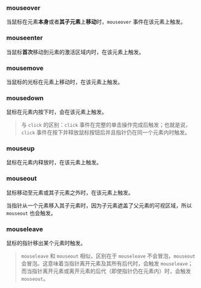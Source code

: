 ### mouseover

当鼠标在元素**本身**或者**其子元素**上**移动**时，`mouseover` 事件在该元素上触发。

### mouseenter

当鼠标**首次**移动到元素的激活区域内时，在该元素上触发。

### mousemove

当鼠标的光标在元素上移动时，在该元素上触发。

### mousedown

鼠标在元素内按下时，会在该元素上触发。

> 与 `click` 的区别：`click` 事件在完整的单击操作完成后触发；也就是说，`click` 事件在按下并释放鼠标按钮后并且指针仍在同一个元素内时触发。

### mouseup

鼠标在元素内释放时，在该元素上触发。

### mouseout

鼠标移动至元素或其子元素之外时，在该元素上触发。

当指针从一个元素移入其子元素时，因为子元素遮盖了父元素的可视区域，所以 `mouseout` 也会触发。

### mouseleave

鼠标的指针移出某个元素时触发。

> `mouseleave` 和 `mouseout` 相似，区别在于 `mouseleave` 不会冒泡，`mouseout` 会冒泡。这意味着当指针离开元素及其所有后代时，会触发 `mouseleave`；而当指针离开元素或离开元素的后代（即使指针仍在元素内）时，会触发 `mouseout`。

